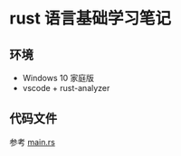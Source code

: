 # rust 语言基础学习笔记

## 环境

- Windows 10 家庭版
- vscode + rust-analyzer

## 代码文件

参考 [main.rs](./src/main.rs)
